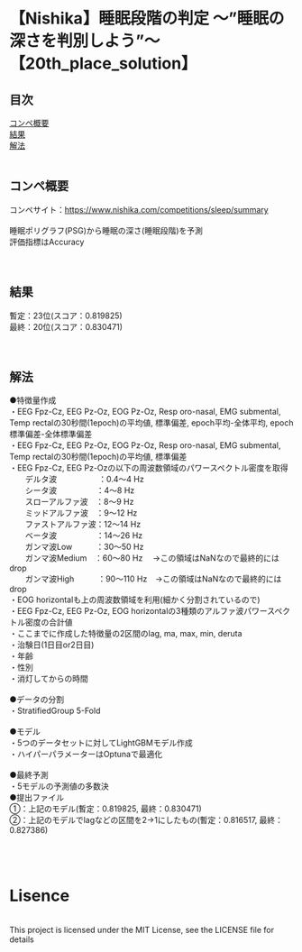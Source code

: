 # 【Nishika】睡眠段階の判定 〜”睡眠の深さを判別しよう”〜【20th_place_solution】

## 目次<br>
[コンペ概要](#コンペ概要)<br>
[結果](#結果)<br>
[解法](#解法)<br>
<br>
## コンペ概要<br>
コンペサイト：https://www.nishika.com/competitions/sleep/summary<br>
<br>
睡眠ポリグラフ(PSG)から睡眠の深さ(睡眠段階)を予測<br>
評価指標はAccuracy<br>
<br>
<br>
## 結果<br>
暫定：23位(スコア：0.819825)<br>
最終：20位(スコア：0.830471)<br>
<br>
<br>
## 解法<br>
●特徴量作成<br>
・EEG Fpz-Cz, EEG Pz-Oz, EOG Pz-Oz, Resp oro-nasal, EMG submental, Temp rectalの30秒間(1epoch)の平均値, 標準偏差, epoch平均-全体平均, epoch標準偏差-全体標準偏差<br>
・EEG Fpz-Cz, EEG Pz-Oz, EOG Pz-Oz, Resp oro-nasal, EMG submental, Temp rectalの30秒間(1epoch)の平均値, 標準偏差<br>
・EEG Fpz-Cz, EEG Pz-Ozの以下の周波数領域のパワースペクトル密度を取得<br>
　　デルタ波 　　　　　：0.4～4 Hz<br>
　　シータ波　　　　　：4～8 Hz<br>
　　スローアルファ波　：8～9 Hz<br>
　　ミッドアルファ波　：9～12 Hz<br>
　　ファストアルファ波：12～14 Hz<br>
　　ベータ波　　　　　：14～26 Hz<br>
　　ガンマ波Low　　　：30～50 Hz<br>
　　ガンマ波Medium　：60～80 Hz　 →この領域はNaNなので最終的にはdrop<br>
　　ガンマ波High　　　：90～110 Hz　→この領域はNaNなので最終的にはdrop<br>
・EOG horizontalも上の周波数領域を利用(細かく分割されているので)<br>
・EEG Fpz-Cz, EEG Pz-Oz, EOG horizontalの3種類のアルファ波パワースペクトル密度の合計値<br>
・ここまでに作成した特徴量の2区間のlag, ma, max, min, deruta<br>
・治験日(1日目or2日目)<br>
・年齢<br>
・性別<br>
・消灯してからの時間<br>
<br>
●データの分割<br>
・StratifiedGroup 5-Fold<br>
<br>
●モデル<br>
・5つのデータセットに対してLightGBMモデル作成<br>
・ハイパーパラメーターはOptunaで最適化<br>
<br>
●最終予測<br>
・5モデルの予測値の多数決<br>
●提出ファイル<br>
①：上記のモデル(暫定：0.819825, 最終：0.830471)<br>
②：上記のモデルでlagなどの区間を2→1にしたもの(暫定：0.816517, 最終：0.827386)<br>
<br>
<br>
<br>
# Lisence
<br>
This project is licensed under the MIT License, see the LICENSE file for details
